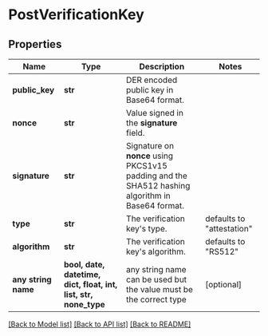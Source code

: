 # PostVerificationKey


## Properties
Name | Type | Description | Notes
------------ | ------------- | ------------- | -------------
**public_key** | **str** | DER encoded public key in Base64 format. | 
**nonce** | **str** | Value signed in the **signature** field. | 
**signature** | **str** | Signature on **nonce** using PKCS1v15 padding and the SHA512 hashing algorithm in Base64 format. | 
**type** | **str** | The verification key&#39;s type. | defaults to "attestation"
**algorithm** | **str** | The verification key&#39;s algorithm. | defaults to "RS512"
**any string name** | **bool, date, datetime, dict, float, int, list, str, none_type** | any string name can be used but the value must be the correct type | [optional]

[[Back to Model list]](../README.md#documentation-for-models) [[Back to API list]](../README.md#documentation-for-api-endpoints) [[Back to README]](../README.md)


